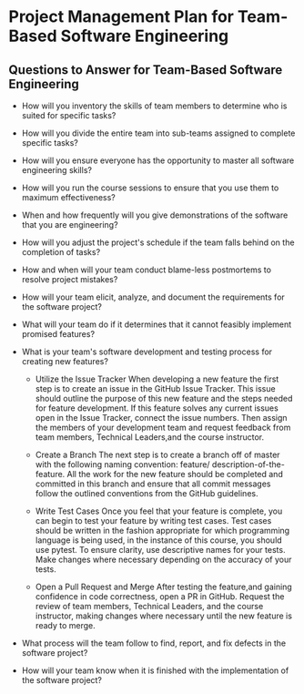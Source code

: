 # Project Management Plan for Team-Based Software Engineering

## Questions to Answer for Team-Based Software Engineering

- How will you inventory the skills of team members to determine who is
  suited for specific tasks?

- How will you divide the entire team into sub-teams assigned to complete
  specific tasks?

- How will you ensure everyone has the opportunity to master all software
  engineering skills?

- How will you run the course sessions to ensure that you use them
  to maximum effectiveness?

- When and how frequently will you give demonstrations of the software that
  you are engineering?

- How will you adjust the project's schedule if the team falls behind on the
  completion of tasks?

- How and when will your team conduct blame-less postmortems to resolve
  project mistakes?

- How will your team elicit, analyze, and document the requirements for the
  software project?

- What will your team do if it determines that it cannot feasibly implement
  promised features?

- What is your team's software development and testing process for creating
  new features?
    - Utilize the Issue Tracker
  When developing a new feature the first step is to create an issue in the
  GitHub Issue Tracker. This issue should outline the purpose of this new
  feature and the steps needed for feature development. If this feature solves
  any current issues open in the Issue Tracker, connect the issue numbers. Then
  assign the members of your development team and request feedback from team
  members, Technical Leaders,and the course instructor. 
  
    - Create a Branch
  The next step is to
  create a branch off of master with the following naming convention: feature/
  description-of-the-feature. All the work for the new feature should be completed
  and committed in this branch and ensure that all commit messages follow the
  outlined conventions from the GitHub guidelines. 
  
    - Write Test Cases
  Once you feel that your feature
  is complete, you can begin to test your feature by writing test cases. Test
  cases should be written in the fashion appropriate for which programming
  language is being used, in the instance of this course, you should use pytest.
  To ensure clarity, use descriptive names for your tests. Make changes where
  necessary depending on the accuracy of your tests. 
  
    - Open a Pull Request and Merge
  After testing the feature,and gaining confidence in code correctness, open a PR in GitHub. Request the review of team members, Technical Leaders, and the course instructor, making changes where necessary until the new feature is ready to
  merge.

- What process will the team follow to find, report, and fix defects in the
  software project?

- How will your team know when it is finished with the implementation of the
  software project?
